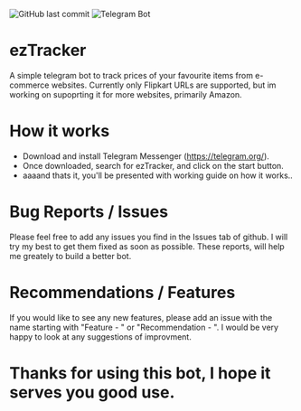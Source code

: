 <img alt="GitHub last commit" src="https://badgen.net/github/last-commit/chaitanya-jvnm/ezTracker?color=3399ff"> <img alt="Telegram Bot" src="https://badgen.net/badge/icon/telegram?icon=telegram&label">

# ezTracker
A simple telegram bot to track prices of your favourite items from e-commerce websites.
Currently only Flipkart URLs are supported, but im working on supoprting it for more websites, primarily Amazon.

# How it works
 - Download and install Telegram Messenger (https://telegram.org/).
 - Once downloaded, search for ezTracker, and click on the start button.
 - aaaand thats it, you'll be presented with  working guide on how it works..

# Bug Reports / Issues
Please feel free to add any issues you find in the Issues tab of github. I will try my best to get them fixed as soon as possible.
These reports, will help me greately to build a better bot.

# Recommendations / Features
If you would like to see any new features, please add an issue with the name starting with "Feature - " or "Recommendation - ".
I would be very happy to look at any suggestions of improvment.

# Thanks for using this bot, I hope it serves you good use.